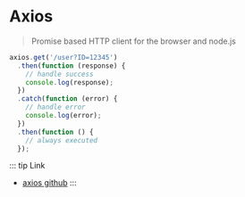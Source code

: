 # Axios
> Promise based HTTP client for the browser and node.js

```js
axios.get('/user?ID=12345')
  .then(function (response) {
    // handle success
    console.log(response);
  })
  .catch(function (error) {
    // handle error
    console.log(error);
  })
  .then(function () {
    // always executed
  });
```

::: tip Link
- [axios github](https://github.com/axios/axios)
:::